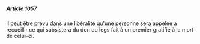 ##### Article 1057

Il peut être prévu dans une libéralité qu'une personne sera appelée à recueillir ce qui subsistera du don ou legs fait à un premier gratifié à la mort de celui-ci.


